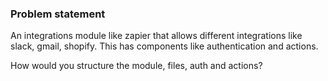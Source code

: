 ### Problem statement
An integrations module like zapier that allows different integrations like slack, gmail, shopify. This has components like authentication and actions.

How would you structure the module, files, auth and actions?
